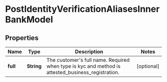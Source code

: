 

# PostIdentityVerificationAliasesInnerBankModel


## Properties

| Name | Type | Description | Notes |
|------------ | ------------- | ------------- | -------------|
|**full** | **String** | The customer&#39;s full name. Required when type is kyc and method is attested_business_registration. |  [optional] |



